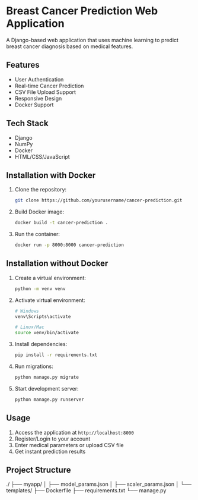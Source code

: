 # Breast Cancer Prediction Web Application

A Django-based web application that uses machine learning to predict breast cancer diagnosis based on medical features.

## Features
- User Authentication
- Real-time Cancer Prediction  
- CSV File Upload Support
- Responsive Design
- Docker Support

## Tech Stack
- Django
- NumPy
- Docker 
- HTML/CSS/JavaScript

## Installation with Docker

1. Clone the repository:
    ```bash
    git clone https://github.com/yourusername/cancer-prediction.git
    ```

2. Build Docker image:
    ```bash
    docker build -t cancer-prediction .
    ```

3. Run the container:
    ```bash
    docker run -p 8000:8000 cancer-prediction
    ```

## Installation without Docker

1. Create a virtual environment:
    ```bash
    python -m venv venv
    ```

2. Activate virtual environment:
    ```bash
    # Windows
    venv\Scripts\activate
    
    # Linux/Mac
    source venv/bin/activate
    ```

3. Install dependencies:
    ```bash
    pip install -r requirements.txt
    ```

4. Run migrations:
    ```bash
    python manage.py migrate
    ```

5. Start development server:
    ```bash
    python manage.py runserver
    ```

## Usage

1. Access the application at `http://localhost:8000`
2. Register/Login to your account
3. Enter medical parameters or upload CSV file
4. Get instant prediction results

## Project Structure
./ ├── myapp/ │ ├── model_params.json │ ├── scaler_params.json │ └── templates/ ├── Dockerfile ├── requirements.txt └── manage.py

